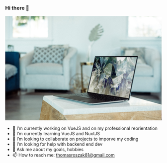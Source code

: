 ### Hi there 👋


![Cover](https://github.com/Thomas-ROSZAK-dry/Thomas-ROSZAK-dry/blob/main/img/xps-pduutGbL2-M-unsplash.jpg)

- 🔭 I’m currently working on VueJS  and on my professional reorientation
- 🌱 I’m currently learning VueJS and NuxtJS
- 👯 I’m looking to collaborate on projects to imporve my coding
- 🤔 I’m looking for help with backend end dev
- 💬 Ask me about my goals, hobbies
- 📫 How to reach me: thomasroszak81@gmail.com    

